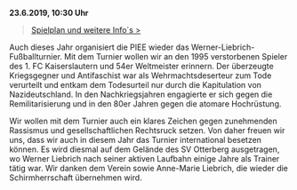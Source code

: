 **23.6.2019, 10:30 Uhr**

> [Spielplan und weitere Info´s >](http://piee.kl-netz.de/?page=termine)

Auch dieses Jahr organisiert die PIEE wieder das Werner-Liebrich-Fußballturnier. Mit dem Turnier wollen wir an den 1995 verstorbenen Spieler des 1. FC Kaiserslautern und 54er Weltmeister erinnern. Der überzeugte Kriegsgegner und Antifaschist war als Wehrmachtsdeserteur zum Tode verurteilt und entkam dem Todesurteil nur durch die Kapitulation von Nazideutschland. In den Nachkriegsjahren engagierte er sich gegen die Remilitarisierung und in den 80er Jahren gegen die atomare Hochrüstung.

Wir wollen mit dem Turnier auch ein klares Zeichen gegen zunehmenden Rassismus und gesellschaftlichen Rechtsruck setzen. Von daher freuen wir uns, dass wir auch in diesem Jahr das Turnier international besetzen können. Es wird diesmal auf dem Gelände des SV Otterberg ausgetragen, wo Werner Liebrich nach seiner aktiven Laufbahn einige Jahre als Trainer tätig war. Wir danken dem Verein sowie Anne-Marie Liebrich, die wieder die Schirmherrschaft übernehmen wird. 






